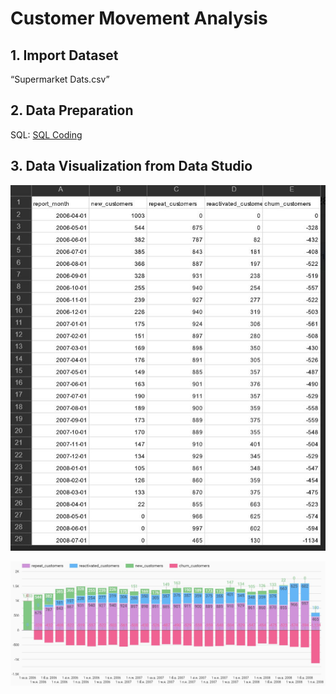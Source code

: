 # Customer Movement Analysis

## 1. Import Dataset

“Supermarket Dats.csv”

## 2. Data Preparation

SQL: [SQL Coding](https://github.com/Ssureeporn/BADS7105_CRM/blob/main/Assignment06_Churn_Analysis/Assignment06_Churn_Analysis.sql)

## 3. Data Visualization from Data Studio

![Churn_Analysis1](https://github.com/Ssureeporn/BADS7105_CRM/blob/main/Assignment06_Churn_Analysis/06_Churn_Analysis_1.JPG)

![Churn_Analysis2](https://github.com/Ssureeporn/BADS7105_CRM/blob/main/Assignment06_Churn_Analysis/06_Churn_Analysis_2.JPG)
